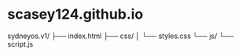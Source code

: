 # scasey124.github.io

sydneyos.v1/
├── index.html
├── css/
│   └── styles.css
└── js/
    └── script.js

